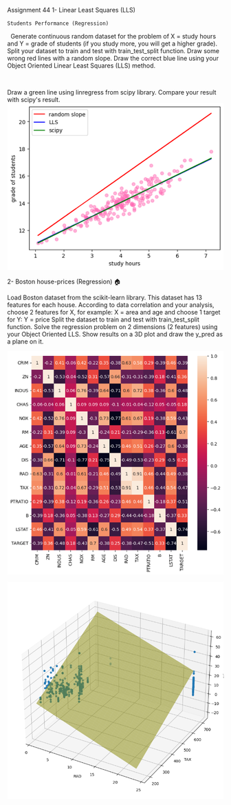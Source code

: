 Assignment 44
1- Linear Least Squares (LLS)

    Students Performance (Regression)

​
​
Generate continuous random dataset for the problem of X = study hours and Y = grade of students (if you study more, you will get a higher grade).
Split your dataset to train and test with train_test_split function.
Draw some wrong red lines with a random slope.
Draw the correct blue line using your Object Oriented Linear Least Squares (LLS) method.

​

Draw a green line using linregress from scipy library. Compare your result with scipy's result.
![Alt text](outputs/student_performance.png)


2- Boston house-prices (Regression) 🏠


Load Boston dataset from the scikit-learn library.
This dataset has 13 features for each house. According to data correlation and your analysis, choose 2 features for X, for example:
X = area and age 
and choose 1 target for Y:
Y = price
Split the dataset to train and test with train_test_split function.
Solve the regression problem on 2 dimensions (2 features) using your Object Oriented LLS.
Show results on a 3D plot and draw the y_pred as a plane on it.

![Alt text](outputs/corr_figure.png)

![Alt text](outputs/boston_3D.png)